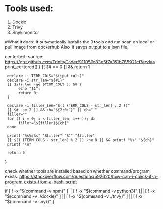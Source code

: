 
# Tools used:
1. Dockle
2. Trivy
3. Snyk monitor

#What it does:
It automatically installs the 3 tools and run scan on local or pull image from dockerhub
Also, it saves output to a json file.

centertext:
source: https://gist.github.com/TrinityCoder/911059c83e5f7a351b785921cf7ecdaa
print_centered() {
     [[ $# == 0 ]] && return 1

     declare -i TERM_COLS="$(tput cols)"
     declare -i str_len="${#1}"
     [[ $str_len -ge $TERM_COLS ]] && {
          echo "$1";
          return 0;
     }

     declare -i filler_len="$(( (TERM_COLS - str_len) / 2 ))"
     [[ $# -ge 2 ]] && ch="${2:0:1}" || ch=" "
     filler=""
     for (( i = 0; i < filler_len; i++ )); do
          filler="${filler}${ch}"
     done

     printf "%s%s%s" "$filler" "$1" "$filler"
     [[ $(( (TERM_COLS - str_len) % 2 )) -ne 0 ]] && printf "%s" "${ch}"
     printf "\n"

     return 0
}

check whether tools are installed based on whether command/program exists.
https://stackoverflow.com/questions/592620/how-can-i-check-if-a-program-exists-from-a-bash-script

if  [ ! -x "$(command -v npm)" ] || [ ! -x "$(command -v python3)" ] || [ ! -x "$(command -v ./dockle)" ] || [ ! -x "$(command -v ./trivy)" ] || [ ! -x "$(command -v snyk)" ]

